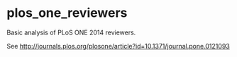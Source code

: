 # plos_one_reviewers
Basic analysis of PLoS ONE 2014 reviewers. 

See http://journals.plos.org/plosone/article?id=10.1371/journal.pone.0121093

